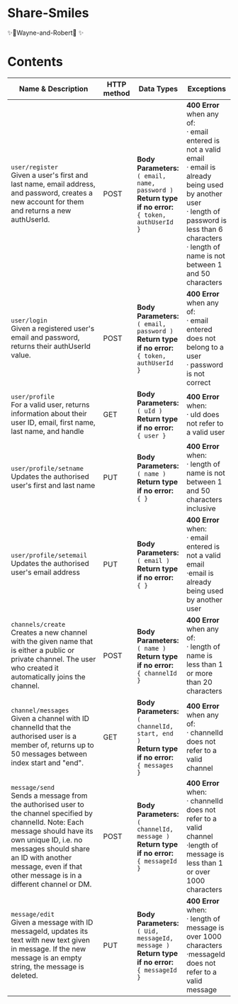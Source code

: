 # Share-Smiles

✨🥜Wayne-and-Robert🥜 ✨

# Contents

| Name & Description   | HTTP method | Data Types                                           | Exceptions                                                   |
|----------------------|-------------|------------------------------------------------------|--------------------------------------------------------------|
| `user/register`<br>Given a user's first and last name, email address, and password, creates a new account for them and returns a new authUserId.        | POST        | **Body Parameters:**<br>`( email, name, password )`<br>**Return type if no error:**<br>`{ token, authUserId }` | **400 Error** when any of:<br>· email entered is not a valid email<br>· email is already being used by another user<br>· length of password is less than 6 characters<br>· length of name is not between 1 and 50 characters 
| `user/login`<br>Given a registered user's email and password, returns their authUserId value.        | POST        | **Body Parameters:**<br>`( email, password )`<br>**Return type if no error:**<br>`{ token, authUserId }` | **400 Error** when any of:<br>· email entered does not belong to a user<br>· password is not correct
| `user/profile`<br>For a valid user, returns information about their user ID, email, first name, last name, and handle       | GET        | **Body Parameters:**<br>`( uId )`<br>**Return type if no error:**<br>`{ user }` | **400 Error** when:<br>· uId does not refer to a valid user
| `user/profile/setname`<br>Updates the authorised user's first and last name       | PUT         | **Body Parameters:**<br>`( name )`<br>**Return type if no error:**<br>`{ }` | **400 Error** when:<br>· length of name is not between 1 and 50 characters inclusive
| `user/profile/setemail`<br>Updates the authorised user's email address       | PUT         | **Body Parameters:**<br>`( email )`<br>**Return type if no error:**<br>`{ }` | **400 Error** when:<br>· email entered is not a valid email<br>·email is already being used by another user
| `channels/create`<br>Creates a new channel with the given name that is either a public or private channel. The user who created it automatically joins the channel.        | POST        | **Body Parameters:**<br>`( name )`<br>**Return type if no error:**<br>`{ channelId }` | **400 Error** when any of:<br>· length of name is less than 1 or more than 20 characters
| `channel/messages`<br>Given a channel with ID channelId that the authorised user is a member of, returns up to 50 messages between index start and "end".       | GET        | **Body Parameters:**<br>`( channelId, start, end )`<br>**Return type if no error:**<br>`{ messages }` | **400 Error** when any of:<br>· channelId does not refer to a valid channel
| `message/send`<br>Sends a message from the authorised user to the channel specified by channelId. Note: Each message should have its own unique ID, i.e. no messages should share an ID with another message, even if that other message is in a different channel or DM.       | POST        | **Body Parameters:**<br>`( channelId, message )`<br>**Return type if no error:**<br>`{ messageId }` | **400 Error** when:<br>· channelId does not refer to a valid channel<br>·length of message is less than 1 or over 1000 characters
| `message/edit`<br>Given a message with ID messageId, updates its text with new text given in message. If the new message is an empty string, the message is deleted.       | PUT        | **Body Parameters:**<br>`( Uid, messageId, message )`<br>**Return type if no error:**<br>`{ messageId }` | **400 Error** when:<br>· length of message is over 1000 characters<br>·messageId does not refer to a valid message | **403 Error** when: <br>message was not sent by this user
